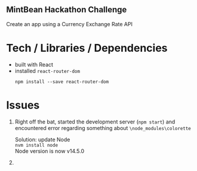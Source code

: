 ## MintBean Hackathon Challenge

Create an app using a Currency Exchange Rate API

# Tech / Libraries / Dependencies

- built with React
- installed `react-router-dom`
  ```
  npm install --save react-router-dom
  ```

# Issues

1. Right off the bat, started the development server (`npm start`) and encountered error regarding something about `\node_modules\colorette`

   Solution: update Node  
   `nvm install node`  
    Node version is now v14.5.0

2.
